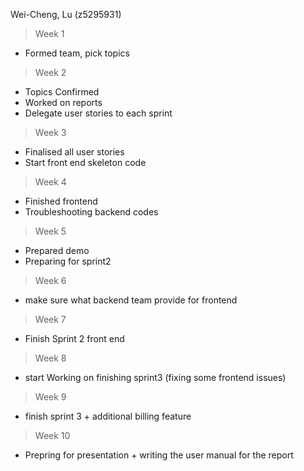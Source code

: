 Wei-Cheng, Lu (z5295931)

> Week 1
* Formed team, pick topics

> Week 2
* Topics Confirmed
* Worked on reports
* Delegate user stories to each sprint

> Week 3
* Finalised all user stories
* Start front end skeleton code

> Week 4
* Finished frontend
* Troubleshooting backend codes

> Week 5
* Prepared demo
* Preparing for sprint2

> Week 6
* make sure what backend team provide for frontend

> Week 7
* Finish Sprint 2 front end

> Week 8
* start Working on finishing sprint3 (fixing some frontend issues)

> Week 9
* finish sprint 3 + additional billing feature

> Week 10
* Prepring for presentation + writing the user manual for the report

